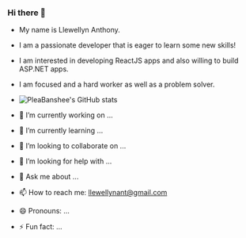 ### Hi there 👋

- My name is Llewellyn Anthony.
- I am a passionate developer that is eager to learn some new skills!
- I am interested in developing ReactJS apps and also willing to build ASP.NET apps.
- I am focused and a hard worker as well as a problem solver.
- ![PleaBanshee's GitHub stats](https://github-readme-stats.vercel.app/api?username=PleaBanshee&show_icons=true)

- 🔭 I’m currently working on ...
- 🌱 I’m currently learning ...
- 👯 I’m looking to collaborate on ...
- 🤔 I’m looking for help with ...
- 💬 Ask me about ...
- 📫 How to reach me: llewellynant@gmail.com
- 😄 Pronouns: ...
- ⚡ Fun fact: ...
